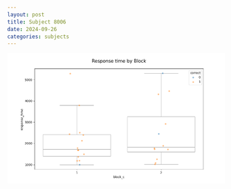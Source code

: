 ```yaml
---
layout: post
title: Subject 8006
date: 2024-09-26
categories: subjects
---
```


![](data/8006/run-1/8006_ATS_rt.png)
